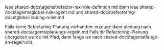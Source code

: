 lese  shared-docs\agents\refactor-rex-role-defintion.md
dann  lese shared-docs\agents\global-rule-agent.md 
und shared-docs\refactoring-docs\global-coding-rules.md

Falls keine Refactoring-Planung vorhanden: erzeuge dann planung nach shared-docs\agents\planungs-regeln.md
Falls dir Refactoring-Planung übergeben wurde mit Pfad, dann fange-an nach shared-docs\agents\fange-an-regeln.md
